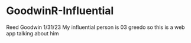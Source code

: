 # GoodwinR-Influential
Reed Goodwin
1/31/23
My influential person is 03 greedo so this is a web app talking about him
